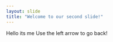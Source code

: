 ```yaml
---
layout: slide
title: "Welcome to our second slide!"
---
```

Hello its me
Use the left arrow to go back!
